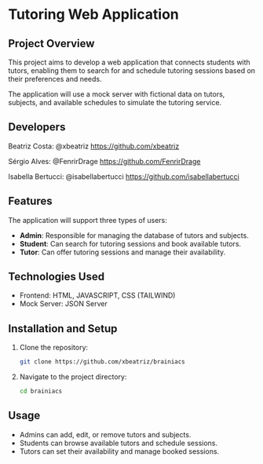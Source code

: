 # Tutoring Web Application

## Project Overview
This project aims to develop a web application that connects students with tutors, enabling them to search for and schedule tutoring sessions based on their preferences and needs.

The application will use a mock server with fictional data on tutors, subjects, and available schedules to simulate the tutoring service.

## Developers
Beatriz Costa: @xbeatriz https://github.com/xbeatriz

Sérgio Alves: @FenrirDrage https://github.com/FenrirDrage

Isabella Bertucci: @isabellabertucci https://github.com/isabellabertucci

## Features
The application will support three types of users:
- **Admin**: Responsible for managing the database of tutors and subjects.
- **Student**: Can search for tutoring sessions and book available tutors.
- **Tutor**: Can offer tutoring sessions and manage their availability.

## Technologies Used
- Frontend: HTML, JAVASCRIPT, CSS (TAILWIND)
- Mock Server:  JSON Server

## Installation and Setup
1. Clone the repository:
   ```sh
   git clone https://github.com/xbeatriz/brainiacs
   ```
2. Navigate to the project directory:
   ```sh
   cd brainiacs
   ```

## Usage
- Admins can add, edit, or remove tutors and subjects.
- Students can browse available tutors and schedule sessions.
- Tutors can set their availability and manage booked sessions.


